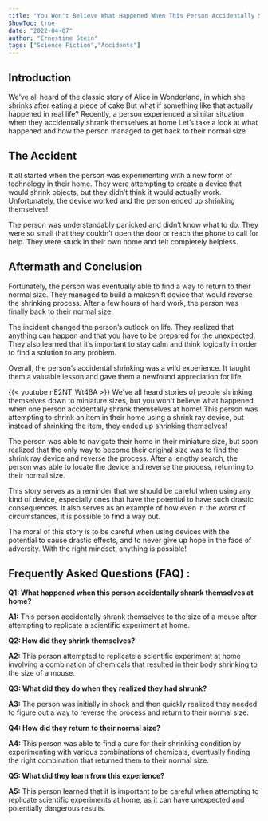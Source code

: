 ```yaml
---
title: "You Won't Believe What Happened When This Person Accidentally Shrank Themselves at Home!"
ShowToc: true 
date: "2022-04-07"
author: "Ernestine Stein" 
tags: ["Science Fiction","Accidents"]
---
```

## Introduction

We’ve all heard of the classic story of Alice in Wonderland, in which she shrinks after eating a piece of cake But what if something like that actually happened in real life? Recently, a person experienced a similar situation when they accidentally shrank themselves at home Let’s take a look at what happened and how the person managed to get back to their normal size

## The Accident

It all started when the person was experimenting with a new form of technology in their home. They were attempting to create a device that would shrink objects, but they didn’t think it would actually work. Unfortunately, the device worked and the person ended up shrinking themselves!

The person was understandably panicked and didn’t know what to do. They were so small that they couldn’t open the door or reach the phone to call for help. They were stuck in their own home and felt completely helpless.

## Aftermath and Conclusion

Fortunately, the person was eventually able to find a way to return to their normal size. They managed to build a makeshift device that would reverse the shrinking process. After a few hours of hard work, the person was finally back to their normal size.

The incident changed the person’s outlook on life. They realized that anything can happen and that you have to be prepared for the unexpected. They also learned that it’s important to stay calm and think logically in order to find a solution to any problem.

Overall, the person’s accidental shrinking was a wild experience. It taught them a valuable lesson and gave them a newfound appreciation for life.

{{< youtube nE2NT_Wt46A >}} 
We've all heard stories of people shrinking themselves down to miniature sizes, but you won't believe what happened when one person accidentally shrank themselves at home! This person was attempting to shrink an item in their home using a shrink ray device, but instead of shrinking the item, they ended up shrinking themselves! 

The person was able to navigate their home in their miniature size, but soon realized that the only way to become their original size was to find the shrink ray device and reverse the process. After a lengthy search, the person was able to locate the device and reverse the process, returning to their normal size. 

This story serves as a reminder that we should be careful when using any kind of device, especially ones that have the potential to have such drastic consequences. It also serves as an example of how even in the worst of circumstances, it is possible to find a way out. 

The moral of this story is to be careful when using devices with the potential to cause drastic effects, and to never give up hope in the face of adversity. With the right mindset, anything is possible!

## Frequently Asked Questions (FAQ) :
**Q1: What happened when this person accidentally shrank themselves at home?**

**A1:** This person accidentally shrank themselves to the size of a mouse after attempting to replicate a scientific experiment at home.

**Q2: How did they shrink themselves?**

**A2:** This person attempted to replicate a scientific experiment at home involving a combination of chemicals that resulted in their body shrinking to the size of a mouse.

**Q3: What did they do when they realized they had shrunk?**

**A3:** The person was initially in shock and then quickly realized they needed to figure out a way to reverse the process and return to their normal size.

**Q4: How did they return to their normal size?**

**A4:** This person was able to find a cure for their shrinking condition by experimenting with various combinations of chemicals, eventually finding the right combination that returned them to their normal size.

**Q5: What did they learn from this experience?**

**A5:** This person learned that it is important to be careful when attempting to replicate scientific experiments at home, as it can have unexpected and potentially dangerous results.



